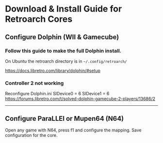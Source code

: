 # Download & Install Guide for Retroarch Cores

## Configure Dolphin (WII & Gamecube)

### Follow this guide to make the full Dolphin install.
On Ubuntu the retroarch directory is in `~/.config/retroarch/`

https://docs.libretro.com/library/dolphin/#setup

### Controller 2 not working
Reconfigure Dolphin.ini
SIDevice0 = 6
SIDevice1 = 6
https://forums.libretro.com/t/solved-dolphin-gamecube-2-players/13686/2

***

## Configure ParaLLEI or Mupen64 (N64)

Open any game with N64, press f1 and configure the mapping. Save configuration for the core.
